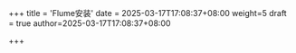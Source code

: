 +++
title = 'Flume安装'
date = 2025-03-17T17:08:37+08:00
weight=5
draft = true
author=2025-03-17T17:08:37+08:00

+++
